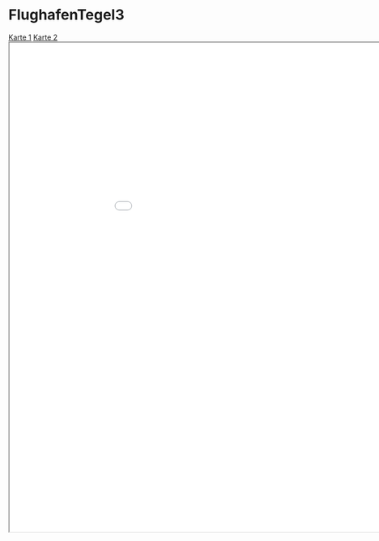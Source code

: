 # FlughafenTegel3
<head>
<meta charset="utf-8">
<style>
.iframe-container { 
    position: relative; 
    padding-bottom: 56.25%; /* 16x9 */ 
    height: 0; 
    overflow: hidden; 
    max-width: 100%; 
    height: auto; 
} 
.iframe-container iframe { 
    position: absolute; 
    top: 0; 
    left: 100; 
    width: 100%; 
    height: 100%; 
} 
</style>
</head>
<body>
<nav>
<a href="kepler.gl.html" target="iframe">Karte 1</a>
<a href="hello.html" target="iframe">Karte 2</a>
</nav>
<iframe name="iframe" src="kepler.gl.html" width="1015px" height="968px">
</iframe>
</body>